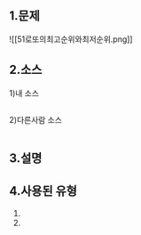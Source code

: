 ## 1.문제
![[51로또의최고순위와최저순위.png]]
## 2.소스
1)내 소스
```python

```

2)다른사람 소스
```python

```

## 3.설명
>

## 4.사용된 유형
1)
2)